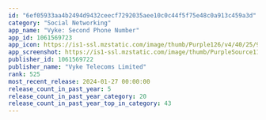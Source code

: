 ```yaml
---
id: "6ef05933aa4b2494d9432ceecf7292035aee10c0c44f5f75e48c0a913c459a3d"
category: "Social Networking"
app_name: "Vyke: Second Phone Number"
app_id: 1061569723
app_icon: https://is1-ssl.mzstatic.com/image/thumb/Purple126/v4/40/25/9d/40259d17-4502-cbbf-eff8-95f504e1db46/AppIcon-1x_U007emarketing-0-7-0-0-85-220-0.png/1024x1024bb.png
app_screenshot: https://is1-ssl.mzstatic.com/image/thumb/PurpleSource114/v4/6d/3a/cc/6d3acca8-f1ea-a19d-2143-c247f79db634/38043eaa-b673-4118-91ec-782d642bb61f_2nd_Line_2_copy.png/1242x2688bb.png
publisher_id: 1061569722
publisher_name: "Vyke Telecoms Limited"
rank: 525
most_recent_release: 2024-01-27 00:00:00
release_count_in_past_year: 5
release_count_in_past_year_category: 20
release_count_in_past_year_top_in_category: 43
---
```

